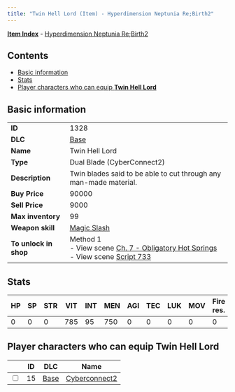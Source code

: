 ```yaml
---
title: "Twin Hell Lord (Item) - Hyperdimension Neptunia Re;Birth2"
---
```


[**Item Index**](/neptunia/rb2/item/index.html) - [Hyperdimension Neptunia Re;Birth2](/neptunia/rb2)

## Contents

- [Basic information](#basic-information)
- [Stats](#stats)
- [Player characters who can equip **Twin Hell Lord**](#player-characters-who-can-equip-twin-hell-lord)

## Basic information

|   |   |
| -- | -- |
| **ID** | 1328 |
| **DLC** | [Base](/neptunia/rb2/dlc/0-base.html) |
| **Name** | Twin Hell Lord |
| **Type** | Dual Blade (CyberConnect2) |
| **Description** | Twin blades said to be able to cut through any man-made material. |
| **Buy Price** | 90000 |
| **Sell Price** | 9000 |
| **Max inventory** | 99 |
| **Weapon skill** | [Magic Slash](/neptunia/rb2/skill/0-2103-magic-slash.html) |
| **To unlock in shop** | Method 1<br />- View scene [Ch. 7 - Obligatory Hot Springs](/neptunia/rb2/scene/0-456-ch-7-obligatory-hot-springs.html)<br />- View scene [Script 733](/neptunia/rb2/scene/0-733-script-733.html) |

## Stats

| HP | SP | STR | VIT | INT | MEN | AGI | TEC | LUK | MOV | Fire res. | Ice res. | Wind res. | Lightning res. |
| -- | -- | --- | --- | --- | --- | --- | --- | --- | --- | --------- | -------- | --------- | -------------- |
| 0 | 0 | 0 | 785 | 95 | 750 | 0 | 0 | 0 | 0 | 0 | 0 | 0 | 0 |

## Player characters who can equip **Twin Hell Lord**

|    | ID | DLC | Name |
| -- | -- | --- | ---- |
| <input type="checkbox" id="rb2-player-0-15" class="trackbox" /> | 15 | [Base](/neptunia/rb2/dlc/0-base.html) | [Cyberconnect2](/neptunia/rb2/player/0-15-cyberconnect2.html) |